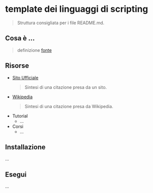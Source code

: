 # template dei linguaggi di scripting
> Struttura consigliata per i file README.md.


## Cosa è ...

> definizione [fonte]()


## Risorse

- [Sito Ufficiale]()
    > Sintesi di una citazione presa da un sito.
- [Wikipedia]()
    > Sintesi di una citazione presa da Wikipedia.
- Tutorial
  - ...
- Corsi
  - ...


## Installazione

...


## Esegui

...
